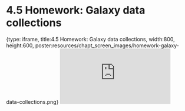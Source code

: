 # 4.5 Homework: Galaxy data collections
 
{type: iframe, title:4.5 Homework: Galaxy data collections, width:800, height:600, poster:resources/chapt_screen_images/homework-galaxy-data-collections.png}
![](https://vgaysin1.github.io/CURE-MicrobialMysteries-test/homework-galaxy-data-collections.html)
 

 
